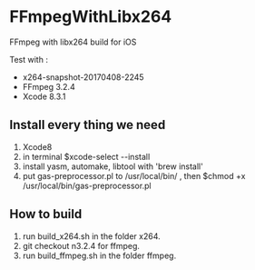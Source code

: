 # FFmpegWithLibx264

FFmpeg with libx264 build for iOS

Test with :
* x264-snapshot-20170408-2245
* FFmpeg 3.2.4
* Xcode 8.3.1

## Install every thing we need
1. Xcode8
2. in terminal $xcode-select --install
3. install yasm, automake, libtool with 'brew install'
4. put gas-preprocessor.pl to /usr/local/bin/ , then $chmod +x /usr/local/bin/gas-preprocessor.pl

## How to build

1. run build_x264.sh in the folder x264.
2. git checkout n3.2.4 for ffmpeg.
3. run build_ffmpeg.sh in the folder ffmpeg.

